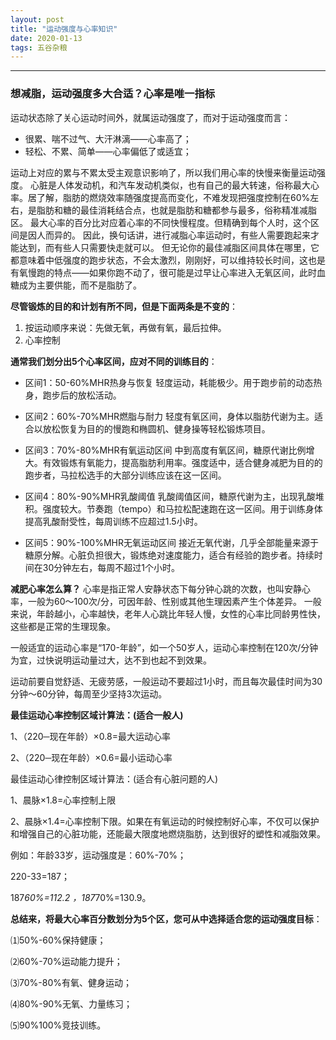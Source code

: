 ```yaml
---
layout: post
title: "运动强度与心率知识"
date: 2020-01-13 
tags: 五谷杂粮  
---
```


--------
### 想减脂，运动强度多大合适？心率是唯一指标

运动状态除了关心运动时间外，就属运动强度了，而对于运动强度而言：
* 很累、喘不过气、大汗淋漓——心率高了；
* 轻松、不累、简单——心率偏低了或适宜；

运动上对应的累与不累太受主观意识影响了，所以我们用心率的快慢来衡量运动强度。
心脏是人体发动机，和汽车发动机类似，也有自己的最大转速，俗称最大心率。居了解，脂肪的燃烧效率随强度提高而变化，不难发现把强度控制在60%左右，是脂肪和糖的最佳消耗结合点，也就是脂肪和糖都参与最多，俗称精准减脂区。
最大心率的百分比对应着心率的不同快慢程度。但精确到每个人时，这个区间是因人而异的。
因此，换句话讲，进行减脂心率运动时，有些人需要跑起来才能达到，而有些人只需要快走就可以。
但无论你的最佳减脂区间具体在哪里，它都意味着中低强度的跑步状态，不会太激烈，刚刚好，可以维持较长时间，这也是有氧慢跑的特点——如果你跑不动了，很可能是过早让心率进入无氧区间，此时血糖成为主要供能，而不是脂肪了。

**尽管锻炼的目的和计划有所不同，但是下面两条是不变的**：
1. 按运动顺序来说：先做无氧，再做有氧，最后拉伸。
2. 心率控制

**通常我们划分出5个心率区间，应对不同的训练目的**：
* 区间1：50-60%MHR热身与恢复
轻度运动，耗能极少。用于跑步前的动态热身，跑步后的放松活动。

* 区间2：60%-70%MHR燃脂与耐力
轻度有氧区间，身体以脂肪代谢为主。适合以放松恢复为目的的慢跑和椭圆机、健身操等轻松锻炼项目。

* 区间3：70%-80%MHR有氧运动区间
中到高度有氧区间，糖原代谢比例增大。有效锻炼有氧能力，提高脂肪利用率。强度适中，适合健身减肥为目的的跑步者，马拉松选手的大部分训练应该在这一区间。

* 区间4：80%-90%MHR乳酸阈值
乳酸阈值区间，糖原代谢为主，出现乳酸堆积。强度较大。节奏跑（tempo）和马拉松配速跑在这一区间。用于训练身体提高乳酸耐受性，每周训练不应超过1.5小时。

* 区间5：90%-100%MHR无氧运动区间
接近无氧代谢，几乎全部能量来源于糖原分解。心脏负担很大，锻炼绝对速度能力，适合有经验的跑步者。持续时间在30分钟左右，每周不超过1个小时。

**减肥心率怎么算？**
心率是指正常人安静状态下每分钟心跳的次数，也叫安静心率，一般为60～100次/分，可因年龄、性别或其他生理因素产生个体差异。
一般来说，年龄越小，心率越快，老年人心跳比年轻人慢，女性的心率比同龄男性快，这些都是正常的生理现象。

一般适宜的运动心率是“170-年龄”，如一个50岁人，运动心率控制在120次/分钟为宜，过快说明运动量过大，达不到也起不到效果。

运动前要自觉舒适、无疲劳感，一般运动不要超过1小时，而且每次最佳时间为30分钟～60分钟，每周至少坚持3次运动。

**最佳运动心率控制区域计算法：(适合一般人)**

1、（220─现在年龄）×0.8=最大运动心率

2、（220─现在年龄）×0.6=最小运动心率

最佳运动心律控制区域计算法：(适合有心脏问题的人)

1、晨脉×1.8=心率控制上限

2、晨脉×1.4=心率控制下限。如果在有氧运动的时候控制好心率，不仅可以保护和增强自己的心脏功能，还能最大限度地燃烧脂肪，达到很好的塑性和减脂效果。

例如：年龄33岁，运动强度是：60%-70%；

220-33=187；

187*60%=112.2 ，187*70%=130.9。

**总结来，将最大心率百分数划分为5个区，您可从中选择适合您的运动强度目标**：

⑴50%-60%保持健康；

⑵60%-70%运动能力提升；

⑶70%-80%有氧、健身运动；

⑷80%-90%无氧、力量练习；

⑸90%100%竞技训练。